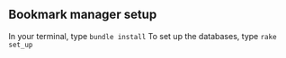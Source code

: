 
## Bookmark manager setup
In your terminal, type ```bundle install```
To set up the databases, type ```rake set_up```

